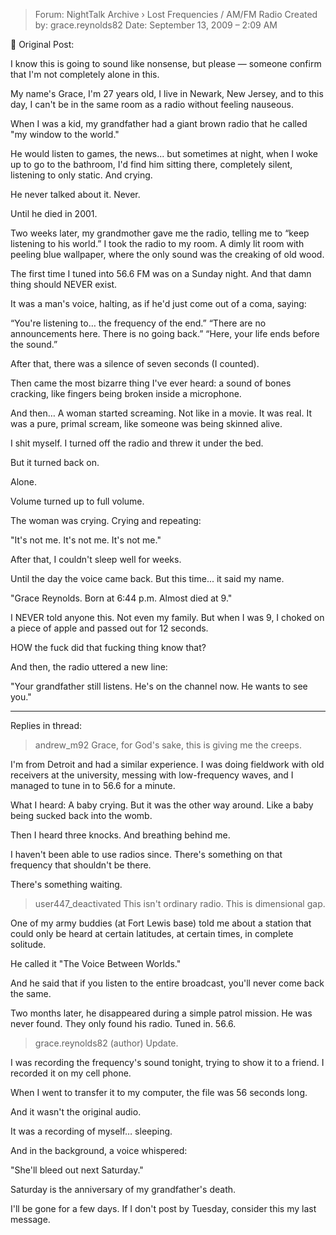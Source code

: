 
> Forum: NightTalk Archive › Lost Frequencies / AM/FM Radio
Created by: grace.reynolds82
Date: September 13, 2009 – 2:09 AM

📍 Original Post:

I know this is going to sound like nonsense, but please — someone confirm that I'm not completely alone in this.

My name's Grace, I'm 27 years old, I live in Newark, New Jersey, and to this day, I can't be in the same room as a radio without feeling nauseous.

When I was a kid, my grandfather had a giant brown radio that he called "my window to the world."

He would listen to games, the news... but sometimes at night, when I woke up to go to the bathroom, I'd find him sitting there, completely silent, listening to only static. And crying.

He never talked about it. Never.

Until he died in 2001.

Two weeks later, my grandmother gave me the radio, telling me to “keep listening to his world.”
I took the radio to my room. A dimly lit room with peeling blue wallpaper, where the only sound was the creaking of old wood.

The first time I tuned into 56.6 FM was on a Sunday night.
And that damn thing should NEVER exist.

It was a man's voice, halting, as if he'd just come out of a coma, saying:

“You're listening to… the frequency of the end.”
“There are no announcements here. There is no going back.”
“Here, your life ends before the sound.”

After that, there was a silence of seven seconds (I counted).

Then came the most bizarre thing I've ever heard: a sound of bones cracking, like fingers being broken inside a microphone.

And then…
A woman started screaming.
Not like in a movie.
It was real. It was a pure, primal scream, like someone was being skinned alive.

I shit myself. I turned off the radio and threw it under the bed.

But it turned back on.

Alone.

Volume turned up to full volume.

The woman was crying. Crying and repeating:

"It's not me. It's not me. It's not me."

After that, I couldn't sleep well for weeks.

Until the day the voice came back. But this time... it said my name.

"Grace Reynolds. Born at 6:44 p.m. Almost died at 9."

I NEVER told anyone this. Not even my family. But when I was 9, I choked on a piece of apple and passed out for 12 seconds.

HOW the fuck did that fucking thing know that?

And then, the radio uttered a new line:

"Your grandfather still listens. He's on the channel now. He wants to see you."

---

Replies in thread:

> andrew_m92
Grace, for God's sake, this is giving me the creeps.

I'm from Detroit and had a similar experience. I was doing fieldwork with old receivers at the university, messing with low-frequency waves, and I managed to tune in to 56.6 for a minute.

What I heard:
A baby crying.
But it was the other way around.
Like a baby being sucked back into the womb.

Then I heard three knocks. And breathing behind me.

I haven't been able to use radios since.
There's something on that frequency that shouldn't be there.

There's something waiting.

> user447_deactivated
This isn't ordinary radio.
This is dimensional gap.

One of my army buddies (at Fort Lewis base) told me about a station that could only be heard at certain latitudes, at certain times, in complete solitude.

He called it "The Voice Between Worlds."

And he said that if you listen to the entire broadcast, you'll never come back the same.

Two months later, he disappeared during a simple patrol mission. He was never found.
They only found his radio.
Tuned in.
56.6.

> grace.reynolds82 (author)
Update.

I was recording the frequency's sound tonight, trying to show it to a friend. I recorded it on my cell phone.

When I went to transfer it to my computer, the file was 56 seconds long.

And it wasn't the original audio.

It was a recording of myself… sleeping.

And in the background, a voice whispered:

"She'll bleed out next Saturday."

Saturday is the anniversary of my grandfather's death.

I'll be gone for a few days. If I don't post by Tuesday, consider this my last message.

 